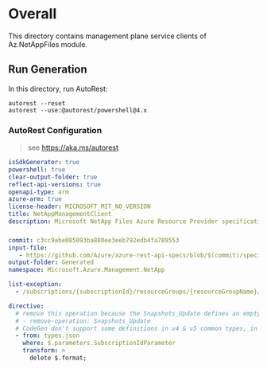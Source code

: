 # Overall
This directory contains management plane service clients of Az.NetAppFiles module.

## Run Generation
In this directory, run AutoRest:
```
autorest --reset
autorest --use:@autorest/powershell@4.x
```

### AutoRest Configuration
> see https://aka.ms/autorest
``` yaml
isSdkGenerator: true
powershell: true
clear-output-folder: true
reflect-api-versions: true
openapi-type: arm
azure-arm: true
license-header: MICROSOFT_MIT_NO_VERSION
title: NetAppManagementClient
description: Microsoft NetApp Files Azure Resource Provider specification
```


###
``` yaml
commit: c3cc9abe085093ba880ee3eeb792edb4fa789553
input-file:
   - https://github.com/Azure/azure-rest-api-specs/blob/$(commit)/specification/netapp/resource-manager/Microsoft.NetApp/stable/2023-11-01/netapp.json
output-folder: Generated
namespace: Microsoft.Azure.Management.NetApp

list-exception:
  - /subscriptions/{subscriptionId}/resourceGroups/{resourceGroupName}/providers/Microsoft.NetApp/netAppAccounts/{accountName}/volumeGroups/{volumeGroupName}

directive:
  # remove this operation because the Snapshots_Update defines an empty object
  # - remove-operation: Snapshots_Update
  # CodeGen don't support some definitions in v4 & v5 common types, in v4 and v5 subscriptionId has the format of uuid, but the generator is not correctly handling it right now
  - from: types.json
    where: $.parameters.SubscriptionIdParameter
    transform: >
      delete $.format;

```

